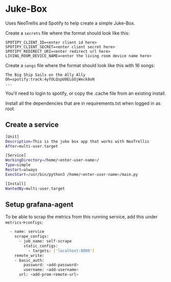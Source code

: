 # Juke-Box

Uses NeoTrellis and Spotify to help create a simple Juke-Box.

Create a `secrets` file where the format should look like this:

```
SPOTIPY_CLIENT_ID=<enter client id here>
SPOTIPY_CLIENT_SECRET=<enter client secret here>
SPOTIPY_REDIRECT_URI=<enter redirect url here>
LIVING_ROOM_DEVICE_NAME=<enter the living room device name here>
```

Create a `songs` file where the format should look like this with 16 songs:

```
The Big Ship Sails on the Ally Ally Oh=spotify:track:4yfOLQspU8ELGOjWeck8oN
...
```

You'll need to login to spotify, or copy the .cache file from an existing install.

Install all the dependencies that are in requirements.txt when logged in as root.

## Create a service

```bash
[Unit]
Description=This is the juke box app that works with NeoTrellis
After=multi-user.target

[Service]
WorkingDirectory=/home/<enter-user-name>/
Type=simple
Restart=always
ExecStart=/usr/bin/python3 /home/<enter-user-name>/main.py

[Install]
WantedBy=multi-user.target
```

## Setup grafana-agent

To be able to scrap the metrics from this running service, add this under `metrics`->`configs`:

```bash
  - name: service
    scrape_configs:
      - job_name: self-scrape
        static_configs:
          - targets: ['localhost:8000']
    remote_write:
    - basic_auth:
        password: <add-password>
        username: <add-username>
      url: <add-prom-remote-url>
```
